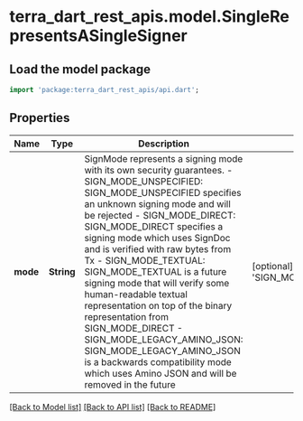 # terra_dart_rest_apis.model.SingleRepresentsASingleSigner

## Load the model package
```dart
import 'package:terra_dart_rest_apis/api.dart';
```

## Properties
Name | Type | Description | Notes
------------ | ------------- | ------------- | -------------
**mode** | **String** | SignMode represents a signing mode with its own security guarantees.   - SIGN_MODE_UNSPECIFIED: SIGN_MODE_UNSPECIFIED specifies an unknown signing mode and will be rejected  - SIGN_MODE_DIRECT: SIGN_MODE_DIRECT specifies a signing mode which uses SignDoc and is verified with raw bytes from Tx  - SIGN_MODE_TEXTUAL: SIGN_MODE_TEXTUAL is a future signing mode that will verify some human-readable textual representation on top of the binary representation from SIGN_MODE_DIRECT  - SIGN_MODE_LEGACY_AMINO_JSON: SIGN_MODE_LEGACY_AMINO_JSON is a backwards compatibility mode which uses Amino JSON and will be removed in the future | [optional] [default to 'SIGN_MODE_UNSPECIFIED']

[[Back to Model list]](../README.md#documentation-for-models) [[Back to API list]](../README.md#documentation-for-api-endpoints) [[Back to README]](../README.md)


